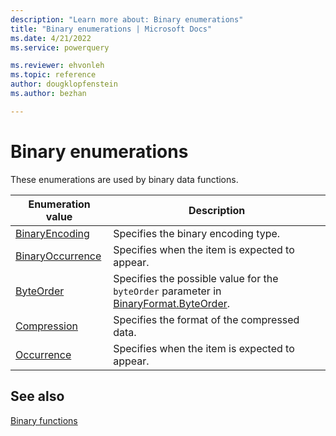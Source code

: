 ```yaml
---
description: "Learn more about: Binary enumerations"
title: "Binary enumerations | Microsoft Docs"
ms.date: 4/21/2022
ms.service: powerquery

ms.reviewer: ehvonleh
ms.topic: reference
author: dougklopfenstein
ms.author: bezhan

---
```

# Binary enumerations

These enumerations are used by binary data functions.

|Enumeration value|Description|  
|------------|---------------|  
|[BinaryEncoding](binaryencoding.md)|Specifies the binary encoding type.|
|[BinaryOccurrence](binaryoccurrence-optional.md)|Specifies when the item is expected to appear.|
|[ByteOrder](byteorder-bigendian.md)|Specifies the possible value for the `byteOrder` parameter in [BinaryFormat.ByteOrder](binaryformat-byteorder.md).|
|[Compression](compression-deflate.md)|Specifies the format of the compressed data.|
|[Occurrence](occurrence-optional.md)|Specifies when the item is expected to appear.|

## See also

[Binary functions](binary-functions.md)
